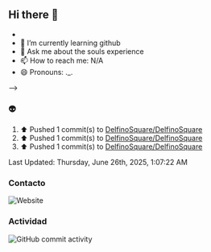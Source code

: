 ## Hi there 👋






- 
- 🌱 I’m currently learning github
- 💬 Ask me about the souls experience
- 📫 How to reach me: N/A
- 😄 Pronouns: ._.

-->
### :alien:
<!--RECENT_ACTIVITY:start-->
1. ⬆️ Pushed 1 commit(s) to [DelfinoSquare/DelfinoSquare](https://github.com/DelfinoSquare/DelfinoSquare)<br>
2. ⬆️ Pushed 1 commit(s) to [DelfinoSquare/DelfinoSquare](https://github.com/DelfinoSquare/DelfinoSquare)<br>
3. ⬆️ Pushed 1 commit(s) to [DelfinoSquare/DelfinoSquare](https://github.com/DelfinoSquare/DelfinoSquare)<br>
<!--RECENT_ACTIVITY:end-->
<!--RECENT_ACTIVITY:last_update-->
Last Updated: Thursday, June 26th, 2025, 1:07:22 AM
<!--RECENT_ACTIVITY:last_update_end-->
### Contacto

![Website](https://img.shields.io/website?url=https%3A%2F%2Fgithub.com%2FDelfinoSquare)


### Actividad

![GitHub commit activity](https://img.shields.io/github/commit-activity/m/DelfinoSquare/DelfinoSquare)

